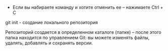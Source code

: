 * Если вы набираете команду и хотите отменить ее – нажимаете Ctrl + C

git init - создание локального репозитория

Репозиторий создается в определенном каталоге (папке) – после этого папка находится по управлением Git: вы можете изменять файлы, удалять, добавлять и сохранять версии.
